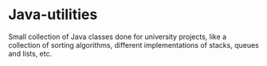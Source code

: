 Java-utilities
==============

Small collection of Java classes done for university projects, like a collection of sorting algorithms, different implementations of stacks, queues and lists, etc.